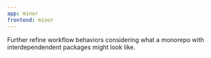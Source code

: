 ```yaml
---
app: minor
frontend: minor
---
```


Further refine workflow behaviors considering what a monorepo with interdependendent packages might look like.
